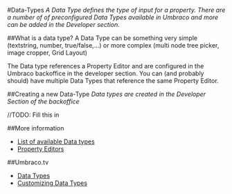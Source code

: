 #Data-Types
*A Data Type defines the type of input for a property. There are a number of of preconfigured Data Types available in Umbraco and more can be added in the Developer section.*

##What is a data type?
A Data Type can be something very simple (textstring, number, true/false,...) or more complex (multi node tree picker, image cropper, Grid Layout)

The Data type references a Property Editor and are configured in the Umbraco backoffice in the developer section. You can (and probably should) have multiple Data Types that reference the same Property Editor.

##Creating a new Data-Type
*Data types are created in the Developer Section of the backoffice*

//TODO: Fill this in

##More information
* [List of available Data types](#)
* [Property Editors](#)

##Umbraco.tv
* [Data Types](http://umbraco.tv/videos/umbraco-v7/implementor/fundamentals/document-types/data-types/)
* [Customizing Data Types](http://umbraco.tv/videos/umbraco-v7/implementor/fundamentals/document-types/customizing-data-types/)
